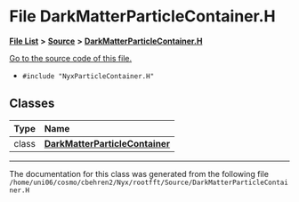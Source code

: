 
# File DarkMatterParticleContainer.H


[**File List**](files.md) **>** [**Source**](dir_74389ed8173ad57b461b9d623a1f3867.md) **>** [**DarkMatterParticleContainer.H**](DarkMatterParticleContainer_8H.md)

[Go to the source code of this file.](DarkMatterParticleContainer_8H_source.md)



* `#include "NyxParticleContainer.H"`










## Classes

| Type | Name |
| ---: | :--- |
| class | [**DarkMatterParticleContainer**](classDarkMatterParticleContainer.md) <br> |














------------------------------
The documentation for this class was generated from the following file `/home/uni06/cosmo/cbehren2/Nyx/rootfft/Source/DarkMatterParticleContainer.H`